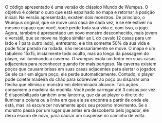 O código apresentado é uma versão do clássico Mundo de Wumpus. O objetivo é coletar o ouro que está espalhado no mapa e retornar à posição inicial. Na versão apresentada, existem dois monstros. De princípio, o Wumpus original, que se move uma casa de cada vez, e se ele estiver no mesmo espaço que você, você perde toda sua vida e, com isso, o jogo. Agora, também é apresentado um novo monstro desconhecido, mais jovem e versátil, que se move na lógica similar ao L do cavalo (2 casas para um lado e 1 para outro lado), entretanto, ele tira somente 50% da sua vida e pode ficar parado na rodada, não necessariamente se move. O mapa é um tabuleiro 15x15, inicialmente todo oculto, mas ao longo da passagem do player, vai iluminando a caverna. O wumpus exala um fedor em suas casas adjacentes para reconhecer quando for mais perigoso. Na caverna existem poços que causam brisas em suas casas adjacentes para alertar o jogador. Se ele cair em algum poço, ele perde automaticamente. Contudo, o player pode coletar madeira do chão para sobreviver ao poço ou disparar uma flecha que elimina o monstro em determinado alcance. Tais ações consomem a madeira da mochila. Você pode carregar até 3 coisas por vez. É disponibilizado também uma lanterna, que dá ao player o direito de iluminar a coluna ou a linha em que ele se encontra a partir de onde ele está, mas irá escurecer novamente após seu próximo movimento. Se o monstro passa por um lugar que antes era descoberto pelo jogador, ele deixa escuro de novo, para causar um suspense no caminho de volta.